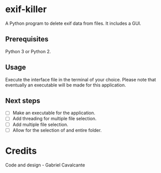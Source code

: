 # exif-killer
 A Python program to delete exif data from files. It includes a GUI.

## Prerequisites
Python 3 or Python 2.

## Usage
Execute the interface file in the terminal of your choice.
Please note that eventually an executable will be made for this application.

## Next steps
- [ ] Make an executable for the application.
- [ ] Add threading for multiple file selection.
- [ ] Add multiple file selection.
- [ ] Allow for the selection of and entire folder.

# Credits
Code and design - Gabriel Cavalcante
